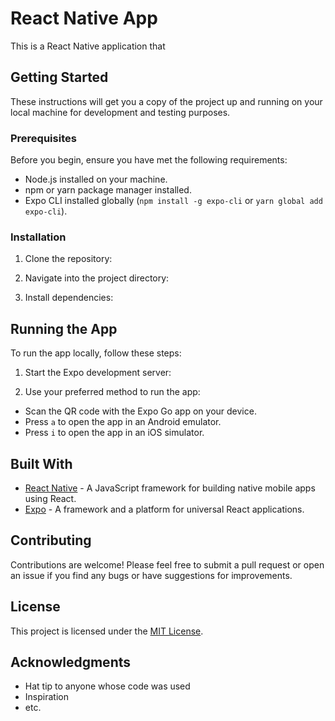 # React Native App

This is a React Native application that 

## Getting Started

These instructions will get you a copy of the project up and running on your local machine for development and testing purposes.

### Prerequisites

Before you begin, ensure you have met the following requirements:
- Node.js installed on your machine.
- npm or yarn package manager installed.
- Expo CLI installed globally (`npm install -g expo-cli` or `yarn global add expo-cli`).

### Installation

1. Clone the repository:
   
2. Navigate into the project directory:

3. Install dependencies:

## Running the App

To run the app locally, follow these steps:

1. Start the Expo development server:

2. Use your preferred method to run the app:
- Scan the QR code with the Expo Go app on your device.
- Press `a` to open the app in an Android emulator.
- Press `i` to open the app in an iOS simulator.

## Built With

- [React Native](https://reactnative.dev/) - A JavaScript framework for building native mobile apps using React.
- [Expo](https://expo.dev/) - A framework and a platform for universal React applications.

## Contributing

Contributions are welcome! Please feel free to submit a pull request or open an issue if you find any bugs or have suggestions for improvements.

## License

This project is licensed under the [MIT License](LICENSE).

## Acknowledgments

- Hat tip to anyone whose code was used
- Inspiration
- etc.


